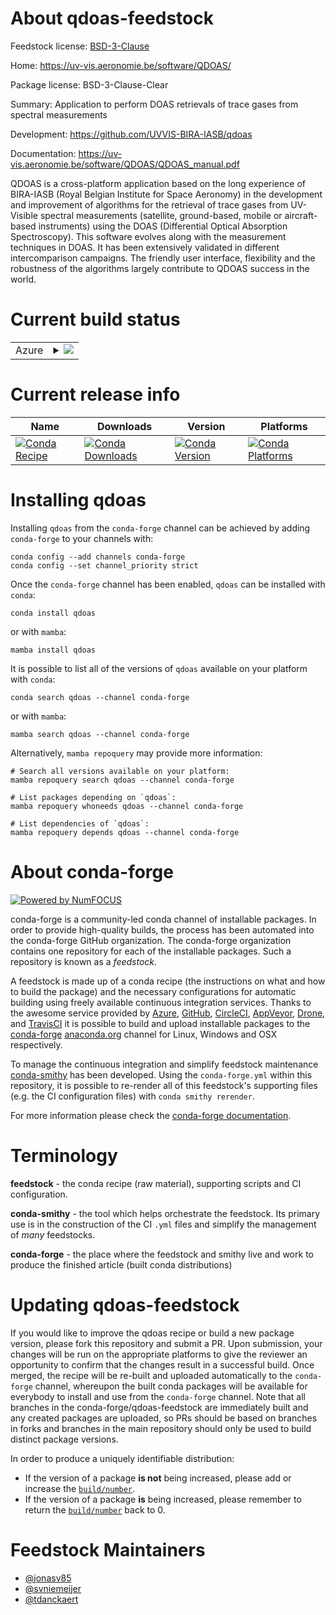 About qdoas-feedstock
=====================

Feedstock license: [BSD-3-Clause](https://github.com/conda-forge/qdoas-feedstock/blob/main/LICENSE.txt)

Home: https://uv-vis.aeronomie.be/software/QDOAS/

Package license: BSD-3-Clause-Clear

Summary: Application to perform DOAS retrievals of trace gases from spectral measurements

Development: https://github.com/UVVIS-BIRA-IASB/qdoas

Documentation: https://uv-vis.aeronomie.be/software/QDOAS/QDOAS_manual.pdf

QDOAS is a cross-platform application based on the long experience of BIRA-IASB
(Royal Belgian Institute for Space Aeronomy) in the development and improvement of algorithms
for the retrieval of trace gases from UV-Visible spectral measurements (satellite, ground-based,
mobile or aircraft-based instruments) using the DOAS (Differential Optical Absorption Spectroscopy).
This software evolves along with the measurement techniques in DOAS. It has been extensively
validated in different intercomparison campaigns. The friendly user interface, flexibility and the
robustness of the algorithms largely contribute to QDOAS success in the world.


Current build status
====================


<table>
    
  <tr>
    <td>Azure</td>
    <td>
      <details>
        <summary>
          <a href="https://dev.azure.com/conda-forge/feedstock-builds/_build/latest?definitionId=20843&branchName=main">
            <img src="https://dev.azure.com/conda-forge/feedstock-builds/_apis/build/status/qdoas-feedstock?branchName=main">
          </a>
        </summary>
        <table>
          <thead><tr><th>Variant</th><th>Status</th></tr></thead>
          <tbody><tr>
              <td>linux_64</td>
              <td>
                <a href="https://dev.azure.com/conda-forge/feedstock-builds/_build/latest?definitionId=20843&branchName=main">
                  <img src="https://dev.azure.com/conda-forge/feedstock-builds/_apis/build/status/qdoas-feedstock?branchName=main&jobName=linux&configuration=linux%20linux_64_" alt="variant">
                </a>
              </td>
            </tr><tr>
              <td>osx_64</td>
              <td>
                <a href="https://dev.azure.com/conda-forge/feedstock-builds/_build/latest?definitionId=20843&branchName=main">
                  <img src="https://dev.azure.com/conda-forge/feedstock-builds/_apis/build/status/qdoas-feedstock?branchName=main&jobName=osx&configuration=osx%20osx_64_" alt="variant">
                </a>
              </td>
            </tr><tr>
              <td>win_64</td>
              <td>
                <a href="https://dev.azure.com/conda-forge/feedstock-builds/_build/latest?definitionId=20843&branchName=main">
                  <img src="https://dev.azure.com/conda-forge/feedstock-builds/_apis/build/status/qdoas-feedstock?branchName=main&jobName=win&configuration=win%20win_64_" alt="variant">
                </a>
              </td>
            </tr>
          </tbody>
        </table>
      </details>
    </td>
  </tr>
</table>

Current release info
====================

| Name | Downloads | Version | Platforms |
| --- | --- | --- | --- |
| [![Conda Recipe](https://img.shields.io/badge/recipe-qdoas-green.svg)](https://anaconda.org/conda-forge/qdoas) | [![Conda Downloads](https://img.shields.io/conda/dn/conda-forge/qdoas.svg)](https://anaconda.org/conda-forge/qdoas) | [![Conda Version](https://img.shields.io/conda/vn/conda-forge/qdoas.svg)](https://anaconda.org/conda-forge/qdoas) | [![Conda Platforms](https://img.shields.io/conda/pn/conda-forge/qdoas.svg)](https://anaconda.org/conda-forge/qdoas) |

Installing qdoas
================

Installing `qdoas` from the `conda-forge` channel can be achieved by adding `conda-forge` to your channels with:

```
conda config --add channels conda-forge
conda config --set channel_priority strict
```

Once the `conda-forge` channel has been enabled, `qdoas` can be installed with `conda`:

```
conda install qdoas
```

or with `mamba`:

```
mamba install qdoas
```

It is possible to list all of the versions of `qdoas` available on your platform with `conda`:

```
conda search qdoas --channel conda-forge
```

or with `mamba`:

```
mamba search qdoas --channel conda-forge
```

Alternatively, `mamba repoquery` may provide more information:

```
# Search all versions available on your platform:
mamba repoquery search qdoas --channel conda-forge

# List packages depending on `qdoas`:
mamba repoquery whoneeds qdoas --channel conda-forge

# List dependencies of `qdoas`:
mamba repoquery depends qdoas --channel conda-forge
```


About conda-forge
=================

[![Powered by
NumFOCUS](https://img.shields.io/badge/powered%20by-NumFOCUS-orange.svg?style=flat&colorA=E1523D&colorB=007D8A)](https://numfocus.org)

conda-forge is a community-led conda channel of installable packages.
In order to provide high-quality builds, the process has been automated into the
conda-forge GitHub organization. The conda-forge organization contains one repository
for each of the installable packages. Such a repository is known as a *feedstock*.

A feedstock is made up of a conda recipe (the instructions on what and how to build
the package) and the necessary configurations for automatic building using freely
available continuous integration services. Thanks to the awesome service provided by
[Azure](https://azure.microsoft.com/en-us/services/devops/), [GitHub](https://github.com/),
[CircleCI](https://circleci.com/), [AppVeyor](https://www.appveyor.com/),
[Drone](https://cloud.drone.io/welcome), and [TravisCI](https://travis-ci.com/)
it is possible to build and upload installable packages to the
[conda-forge](https://anaconda.org/conda-forge) [anaconda.org](https://anaconda.org/)
channel for Linux, Windows and OSX respectively.

To manage the continuous integration and simplify feedstock maintenance
[conda-smithy](https://github.com/conda-forge/conda-smithy) has been developed.
Using the ``conda-forge.yml`` within this repository, it is possible to re-render all of
this feedstock's supporting files (e.g. the CI configuration files) with ``conda smithy rerender``.

For more information please check the [conda-forge documentation](https://conda-forge.org/docs/).

Terminology
===========

**feedstock** - the conda recipe (raw material), supporting scripts and CI configuration.

**conda-smithy** - the tool which helps orchestrate the feedstock.
                   Its primary use is in the construction of the CI ``.yml`` files
                   and simplify the management of *many* feedstocks.

**conda-forge** - the place where the feedstock and smithy live and work to
                  produce the finished article (built conda distributions)


Updating qdoas-feedstock
========================

If you would like to improve the qdoas recipe or build a new
package version, please fork this repository and submit a PR. Upon submission,
your changes will be run on the appropriate platforms to give the reviewer an
opportunity to confirm that the changes result in a successful build. Once
merged, the recipe will be re-built and uploaded automatically to the
`conda-forge` channel, whereupon the built conda packages will be available for
everybody to install and use from the `conda-forge` channel.
Note that all branches in the conda-forge/qdoas-feedstock are
immediately built and any created packages are uploaded, so PRs should be based
on branches in forks and branches in the main repository should only be used to
build distinct package versions.

In order to produce a uniquely identifiable distribution:
 * If the version of a package **is not** being increased, please add or increase
   the [``build/number``](https://docs.conda.io/projects/conda-build/en/latest/resources/define-metadata.html#build-number-and-string).
 * If the version of a package **is** being increased, please remember to return
   the [``build/number``](https://docs.conda.io/projects/conda-build/en/latest/resources/define-metadata.html#build-number-and-string)
   back to 0.

Feedstock Maintainers
=====================

* [@jonasv85](https://github.com/jonasv85/)
* [@svniemeijer](https://github.com/svniemeijer/)
* [@tdanckaert](https://github.com/tdanckaert/)

